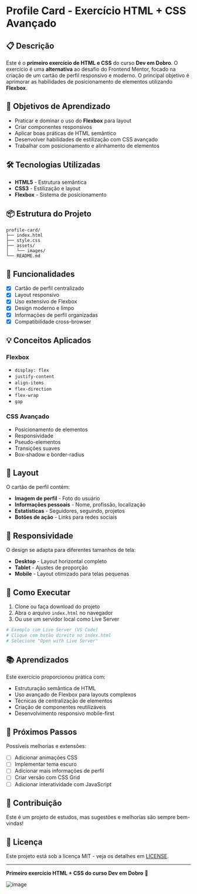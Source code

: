 # Profile Card - Exercício HTML + CSS Avançado

## 📋 Descrição

Este é o **primeiro exercício de HTML e CSS** do curso **Dev em Dobro**. O exercício é uma **alternativa** ao desafio do Frontend Mentor, focado na criação de um cartão de perfil responsivo e moderno. O principal objetivo é aprimorar as habilidades de posicionamento de elementos utilizando **Flexbox**.

## 🎯 Objetivos de Aprendizado

- Praticar e dominar o uso do **Flexbox** para layout
- Criar componentes responsivos
- Aplicar boas práticas de HTML semântico
- Desenvolver habilidades de estilização com CSS avançado
- Trabalhar com posicionamento e alinhamento de elementos

## 🛠️ Tecnologias Utilizadas

- **HTML5** - Estrutura semântica
- **CSS3** - Estilização e layout
- **Flexbox** - Sistema de posicionamento

## 📦 Estrutura do Projeto

```
profile-card/
├── index.html
├── style.css
├── assets/
│   └── images/
└── README.md
```

## 🚀 Funcionalidades

- [x] Cartão de perfil centralizado
- [x] Layout responsivo
- [x] Uso extensivo de Flexbox
- [x] Design moderno e limpo
- [x] Informações de perfil organizadas
- [x] Compatibilidade cross-browser

## 💡 Conceitos Aplicados

### Flexbox
- `display: flex`
- `justify-content`
- `align-items`
- `flex-direction`
- `flex-wrap`
- `gap`

### CSS Avançado
- Posicionamento de elementos
- Responsividade
- Pseudo-elementos
- Transições suaves
- Box-shadow e border-radius

## 🎨 Layout

O cartão de perfil contém:
- **Imagem de perfil** - Foto do usuário
- **Informações pessoais** - Nome, profissão, localização
- **Estatísticas** - Seguidores, seguindo, projetos
- **Botões de ação** - Links para redes sociais

## 📱 Responsividade

O design se adapta para diferentes tamanhos de tela:
- **Desktop** - Layout horizontal completo
- **Tablet** - Ajustes de proporção
- **Mobile** - Layout otimizado para telas pequenas

## 🔧 Como Executar

1. Clone ou faça download do projeto
2. Abra o arquivo `index.html` no navegador
3. Ou use um servidor local como Live Server

```bash
# Exemplo com Live Server (VS Code)
# Clique com botão direito no index.html
# Selecione "Open with Live Server"
```

## 📚 Aprendizados

Este exercício proporcionou prática com:
- Estruturação semântica de HTML
- Uso avançado de Flexbox para layouts complexos
- Técnicas de centralização de elementos
- Criação de componentes reutilizáveis
- Desenvolvimento responsivo mobile-first

## 🌟 Próximos Passos

Possíveis melhorias e extensões:
- [ ] Adicionar animações CSS
- [ ] Implementar tema escuro
- [ ] Adicionar mais informações de perfil
- [ ] Criar versão com CSS Grid
- [ ] Adicionar interatividade com JavaScript

## 🤝 Contribuição

Este é um projeto de estudos, mas sugestões e melhorias são sempre bem-vindas!

## 📄 Licença

Este projeto está sob a licença MIT - veja os detalhes em [LICENSE](LICENSE).

---

**Primeiro exercício HTML + CSS do curso Dev em Dobro** 🚀

![image](https://github.com/user-attachments/assets/6968e704-3a3d-47b0-9976-6828a52b7134)

